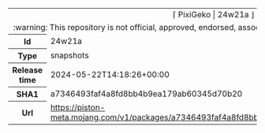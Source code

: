 <html><table>
<tr><td colspan="2" align="center"><img width="0" height="0"><br/>⌈ PixiGeko | 24w21a ⌋<br/><img width="0" height="0"></td></tr>
<tr><td colspan="2" align="center"><img width="0" height="0"><br/>
:warning: This repository is not official, approved, endorsed, associated or connected with Mojang :warning:
<br/><img width="0" height="0"></td></tr>
<tr><th>Id</th><td>24w21a</td></tr>
<tr><th>Type</th><td>snapshots</td></tr>
<tr><th>Release time</th><td>2024-05-22T14:18:26+00:00</td></tr>
<tr><th>SHA1</th><td>a7346493faf4a8fd8bb4b9ea179ab60345d70b20</td></tr>
<tr><th>Url</th><td><a href="https://piston-meta.mojang.com/v1/packages/a7346493faf4a8fd8bb4b9ea179ab60345d70b20/24w21a.json">https://piston-meta.mojang.com/v1/packages/a7346493faf4a8fd8bb4b9ea179ab60345d70b20/24w21a.json</a></td></tr>